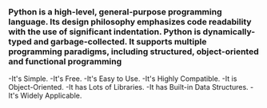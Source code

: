 ### Python is a high-level, general-purpose programming language. Its design philosophy emphasizes code readability with the use of significant indentation. Python is dynamically-typed and garbage-collected. It supports multiple programming paradigms, including structured, object-oriented and functional programming
-It's Simple.
-It's Free.
-It's Easy to Use.
-It's Highly Compatible.
-It is Object-Oriented.
-It has Lots of Libraries.
-It has Built-in Data Structures.
-It's Widely Applicable.
